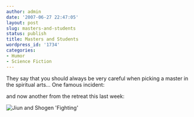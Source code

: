 ```yaml
---
author: admin
date: '2007-06-27 22:47:05'
layout: post
slug: masters-and-students
status: publish
title: Masters and Students
wordpress_id: '1734'
categories:
- Humor
- Science Fiction
---
```


They say that you should always be very careful when picking a master in
the spiritual arts... One famous incident:

and now another from the retreat this last week:

![Jiun and Shogen
'Fighting'](http://www.arcanology.com/images/jiun-shogen.jpg)

